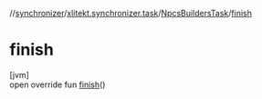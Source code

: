 //[synchronizer](../../../index.md)/[xlitekt.synchronizer.task](../index.md)/[NpcsBuildersTask](index.md)/[finish](finish.md)

# finish

[jvm]\
open override fun [finish](finish.md)()
